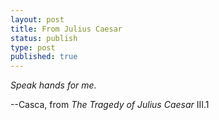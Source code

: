 ```yaml
---
layout: post
title: From Julius Caesar
status: publish
type: post
published: true
---
```


_Speak hands for me._

--Casca, from _The Tragedy of Julius Caesar_ III.1
